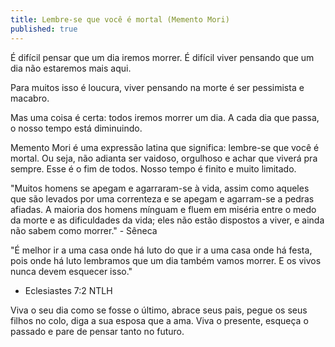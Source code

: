 ```yaml
---
title: Lembre-se que você é mortal (Memento Mori)
published: true
---
```


É difícil pensar que um dia iremos morrer. É difícil viver pensando que um dia não estaremos mais aqui. 

Para muitos isso é loucura, viver pensando na morte é ser pessimista e macabro. 

Mas uma coisa é certa: todos iremos morrer um dia. A cada dia que passa, o nosso tempo está diminuindo.

Memento Mori é uma expressão latina que significa: lembre-se que você é mortal. Ou seja, não adianta ser vaidoso, orgulhoso e achar que viverá pra sempre. Esse é o fim de todos. Nosso tempo é finito e muito limitado. 

"Muitos homens se apegam e agarraram-se à vida, assim como aqueles que são levados por uma correnteza e se apegam e agarram-se a pedras afiadas. A maioria dos homens mínguam e fluem em miséria entre o medo da morte e as dificuldades da vida; eles não estão dispostos a viver, e ainda não sabem como morrer." - Sêneca

"É melhor ir a uma casa onde há luto do que ir a uma casa onde há festa, pois onde há luto lembramos que um dia também vamos morrer. E os vivos nunca devem esquecer isso."
- Eclesiastes 7:2 NTLH

Viva o seu dia como se fosse o último, abrace seus pais, pegue os seus filhos no colo, diga a sua esposa que a ama. Viva o presente, esqueça o passado e pare de pensar tanto no futuro.







